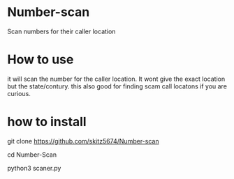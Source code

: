 # Number-scan
Scan numbers for their caller location

# How to use
it will scan the number for the caller location. It wont give the exact location but the state/contury. this also good for finding scam call locatons if you are curious.

# how to install 

git clone https://github.com/skitz5674/Number-scan

cd Number-Scan

python3 scaner.py
